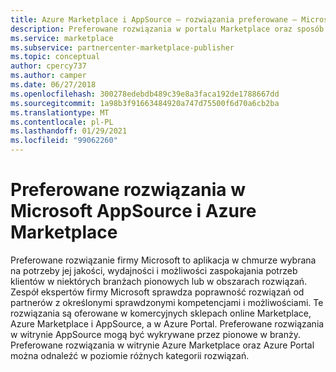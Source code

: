 ```yaml
---
title: Azure Marketplace i AppSource — rozwiązania preferowane — Microsoft Commercial Marketplace
description: Preferowane rozwiązania w portalu Marketplace oraz sposób ich wyboru
ms.service: marketplace
ms.subservice: partnercenter-marketplace-publisher
ms.topic: conceptual
author: cpercy737
ms.author: camper
ms.date: 06/27/2018
ms.openlocfilehash: 300278edebdb489c39e8a3faca192de1788667dd
ms.sourcegitcommit: 1a98b3f91663484920a747d75500f6d70a6cb2ba
ms.translationtype: MT
ms.contentlocale: pl-PL
ms.lasthandoff: 01/29/2021
ms.locfileid: "99062260"
---
```

# <a name="preferred-solutions-in-microsoft-appsource-and-azure-marketplace"></a>Preferowane rozwiązania w Microsoft AppSource i Azure Marketplace

Preferowane rozwiązanie firmy Microsoft to aplikacja w chmurze wybrana na potrzeby jej jakości, wydajności i możliwości zaspokajania potrzeb klientów w niektórych branżach pionowych lub w obszarach rozwiązań. Zespół ekspertów firmy Microsoft sprawdza poprawność rozwiązań od partnerów z określonymi sprawdzonymi kompetencjami i możliwościami. Te rozwiązania są oferowane w komercyjnych sklepach online Marketplace, Azure Marketplace i AppSource, a w Azure Portal. Preferowane rozwiązania w witrynie AppSource mogą być wykrywane przez pionowe w branży. Preferowane rozwiązania w witrynie Azure Marketplace oraz Azure Portal można odnaleźć w poziomie różnych kategorii rozwiązań.
